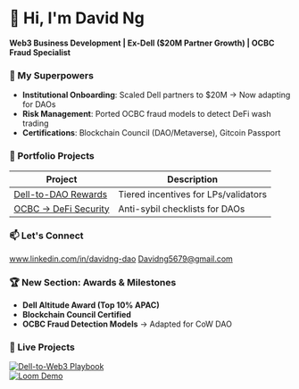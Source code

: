 # 👋 Hi, I'm David Ng  
**Web3 Business Development | Ex-Dell ($20M Partner Growth) | OCBC Fraud Specialist**

### 🚀 My Superpowers  
- **Institutional Onboarding**: Scaled Dell partners to $20M → Now adapting for DAOs  
- **Risk Management**: Ported OCBC fraud models to detect DeFi wash trading  
- **Certifications**: Blockchain Council (DAO/Metaverse), Gitcoin Passport  

### 📂 Portfolio Projects  
| Project | Description |  
|---------|-------------|  
| [Dell-to-DAO Rewards](link) | Tiered incentives for LPs/validators |  
| [OCBC → DeFi Security](link) | Anti-sybil checklists for DAOs |  

### 📫 Let's Connect  

www.linkedin.com/in/davidng-dao
Davidng5679@gmail.com
### 🏆 New Section: Awards & Milestones
- **Dell Altitude Award (Top 10% APAC)**  
- **Blockchain Council Certified**  
- **OCBC Fraud Detection Models** → Adapted for CoW DAO  

### 🔗 Live Projects
[![Dell-to-Web3 Playbook](https://img.shields.io/badge/Playbook-View_Here-blue)](your-link)  
[![Loom Demo](https://img.shields.io/badge/Video-Walkthrough-red)](your-loom-link)  
